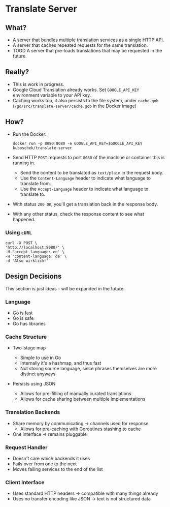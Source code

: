 # Translate Server
## What?
* A server that bundles multiple translation services as a single HTTP API.
* A server that caches repeated requests for the same translation.
* TOOD A server that pre-loads translations that may be requested in the future.

## Really?
* This is work in progress.
* Google Cloud Translation already works. Set `GOOGLE_API_KEY` environment variable to your API key.
* Caching works too, it also persists to the file system, under `cache.gob` (`/go/src/translate-server/cache.gob` in the Docker image)

## How?
* Run the Docker: 
    
    `docker run -p 8080:8080 -e GOOGLE_API_KEY=$GOOGLE_API_KEY kuboschek/translate-server`

* Send HTTP `POST` requests to port `8080` of the machine or container this is running in.
    * Send the content to be translated as `text/plain` in the request body.
    * Use the `Content-Language` header to indicate what language to translate from.
    * Use the `Accept-Language` header to indicate what language to translate to.
* With status `200 OK`, you'll get a translation back in the response body.
* With any other status, check the response content to see what happened.

### Using `cURL`
    curl -X POST \
    'http://localhost:8080/' \
    -H 'accept-language: en' \
    -H 'content-language: de' \
    -d 'Also wirklich!'

## Design Decisions
This section is just ideas - will be expanded in the future.
### Language
* Go is fast
* Go is safe
* Go has libraries

### Cache Structure
* Two-stage map
    * Simple to use in Go
    * Internally it's a hashmap, and thus fast
    * Not storing source language, since phrases themselves are more distinct anyways

* Persists using JSON
    * Allows for pre-filling of manually curated translations
    * Allows for cache sharing between multiple implementations

### Translation Backends
* Share memory by communicating -> channels used for response
    * Allows for pre-caching with Goroutines stashing to cache
* One interface -> remains pluggable

### Request Handler
* Doesn't care which backends it uses
* Fails over from one to the next
* Moves failing services to the end of the list

### Client Interface
* Uses standard HTTP headers -> compatible with many things already
* Uses no transfer encoding like JSON -> text is not structured data